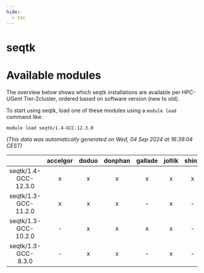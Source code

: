 ```yaml
---
hide:
  - toc
---
```


seqtk
=====

# Available modules


The overview below shows which seqtk installations are available per HPC-UGent Tier-2cluster, ordered based on software version (new to old).

To start using seqtk, load one of these modules using a `module load` command like:

```shell
module load seqtk/1.4-GCC-12.3.0
```

*(This data was automatically generated on Wed, 04 Sep 2024 at 16:39:04 CEST)*  

| |accelgor|doduo|donphan|gallade|joltik|shinx|skitty|
| :---: | :---: | :---: | :---: | :---: | :---: | :---: | :---: |
|seqtk/1.4-GCC-12.3.0|x|x|x|x|x|x|x|
|seqtk/1.3-GCC-11.2.0|x|x|x|-|x|-|x|
|seqtk/1.3-GCC-10.2.0|-|x|x|x|x|-|x|
|seqtk/1.3-GCC-8.3.0|-|x|x|-|x|-|x|
